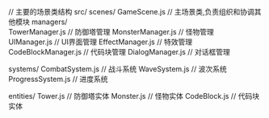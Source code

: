 // 主要的场景类结构
src/
  scenes/
    GameScene.js         // 主场景类,负责组织和协调其他模块
    managers/         
      TowerManager.js    // 防御塔管理
      MonsterManager.js  // 怪物管理  
      UIManager.js       // UI界面管理
      EffectManager.js   // 特效管理
      CodeBlockManager.js // 代码块管理
      DialogManager.js    // 对话框管理
    
  systems/
    CombatSystem.js     // 战斗系统
    WaveSystem.js       // 波次系统
    ProgressSystem.js   // 进度系统
    
  entities/
    Tower.js            // 防御塔实体
    Monster.js          // 怪物实体
    CodeBlock.js        // 代码块实体